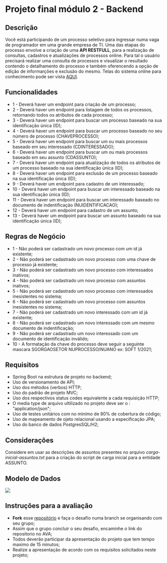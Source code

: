 # Projeto final módulo 2 - Backend

## Descrição  

Você está participando de um processo seletivo para ingressar numa vaga de programador em uma grande empresa de TI. Uma das etapas do processo envolve a criação de uma **API RESTFULL**, para a realização de consultas, cadastros e atualizações de processos online. Para tal o usuário precisará realizar uma consulta de processos e visualizar o resultado contendo o detalhamento do processo e também oferencendo a opção de edição de informarções e exclusão do mesmo. Telas do sistema online para conhecimento pode ser vista [AQUI](https://www.figma.com/proto/BTa9Vpz4S1XUscURxANvFH5Z/DESAFIO?node-id=19%3A70&scaling=scale-down&redirected=1).

## Funcionalidades

- 1 - Deverá haver um endpoint para criação de um processo;
- 2 - Deverá haver um endpoint para listagem de todos os processos, retornando todos os atributos de cada processo;
- 3 - Deverá haver um endpoint para buscar um processo baseado na sua identificação única (ID);
- 4 - Deverá haver um endpoint para buscar um processo baseado no seu número de processo (CHAVEPROCESSO);
- 5 - Deverá haver um endpoint para buscar um ou mais processos baseado em seu interessado (CDINTERESSADO); 
- 6 - Deverá haver um endpoint para buscar um ou mais processos baseado em seu assunto (CDASSUNTO);
- 7 - Deverá haver um endpoint para atualização de todos os atributos de um processo baseado na sua identificação única (ID);
- 8 - Deverá haver um endpoint para exclusão de um processo baseado na sua identificação única (ID);
- 9 - Deverá haver um endpoint para cadastro de um interessado;
- 10 - Deverá haver um endpoint para buscar um interessado baseado na sua identificação única (ID);
- 11 - Deverá haver um endpoint para buscar um interessado baseado no documento de indentificação (NUIDENTIFICACAO);
- 12 -  Deverá haver um endpoint para cadastro de um assunto;
- 13 - Deverá haver um endpoint para buscar um assunto baseado na sua identificação única (ID);

## Regras de Negócio

* 1 - Não poderá ser cadastrado um novo processo com um id já existente;
* 2 - Não poderá ser cadastrado um novo processo com uma chave de processo  já existente;
* 3 - Não poderá ser cadastrado um novo processo com interessados inativos;
* 4 - Não poderá ser cadastrado um novo processo com assuntos inativos;
* 5 - Não poderá ser cadastrado um novo processo com interessados inesistentes no sistema;
* 6 - Não poderá ser cadastrado um novo processo com assuntos inesistentes no sistema;
* 7 - Não poderá ser cadastrado um novo interessado com um id já existente;
* 8 - Não poderá ser cadastrado um novo interessado com um mesmo documento de indentificação;    
* 9 - Não poderá ser cadastrado um novo interessado com um documento de identificação inválido;
* 10 - A formatação da chave do processo deve seguir a seguinte mascara  SGORGAOSETOR NUPROCESSO/NUANO ex: SOFT 1/2021;

## Requisitos

- Spring Boot na estrutura de projeto no backend;
- Uso de versionamento de API;
- Uso dos métodos (verbos) HTTP;
- Uso do padrão de projeto MVC;
- Uso dos respectivos status codes equivalente a cada requisição HTTP;
- O media type de arquivo ultilizado no projeto deve ser o : "application/json";
- Uso de testes unitários com no minímo de 80% de cobertura de código;
- Uso de mapeamento de ojeto relacional usando a especificação JPA;
- Uso do banco de dados PostgresSQL/H2;

## Considerações

Considere em usar as descrições de assuntos presentes no arquivo  *carga-inicial-assuntos.txt* para a criação do script de carga inicial para a entidade ASSUNTO. 

## Modelo de Dados

![](../arquivos/projeto5.png)



## Instruções para a avaliação

- **Fork** esse [repositório](https://github.com/jeffersonoh/devinhouse-projeto-final-modulo-2) e faça o desafio numa branch se organisando com seu grupo;
- Assim que o grupo concluir o seu desafio, encaminhe o link do repositorio no AVA;
- Todos deverão participar da apresentação do projeto que tem tempo maximo de 15 minutos;
- Realize a apresentação de acordo com os requisitos solicitados neste projeto;


